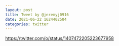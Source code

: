 ```yaml
--- 
layout: post 
title: Tweet by @jeremyj0916 
date: 2021-06-22 1624402504 
categories: twitter 
--- 
```

https://twitter.com/o/status/1407472205223677958
